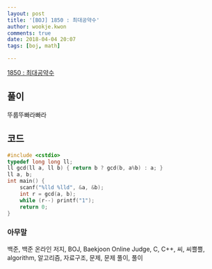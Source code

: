 ```yaml
---
layout: post
title: '[BOJ] 1850 : 최대공약수'
author: wookje.kwon
comments: true
date: 2018-04-04 20:07
tags: [boj, math]

---
```


[1850 : 최대공약수](https://www.acmicpc.net/problem/1850)

## 풀이

뚜룹뚜빠라빠라

## 코드

```cpp
#include <cstdio>
typedef long long ll;
ll gcd(ll a, ll b) { return b ? gcd(b, a%b) : a; }
ll a, b;
int main() {
    scanf("%lld %lld", &a, &b);
    int r = gcd(a, b);
    while (r--) printf("1");
    return 0;
}
```

### 아무말  
백준, 백준 온라인 저지, BOJ, Baekjoon Online Judge, C, C++, 씨, 씨쁠쁠, algorithm, 알고리즘, 자료구조, 문제, 문제 풀이, 풀이
